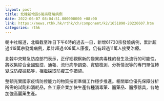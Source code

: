 ```yaml
---
layout: post
title: 北韓新增逾6萬宗發燒病例
date: 2022-06-07 08:04:51.000000000 +08:00
link: https://news.rthk.hk/rthk/ch/component/k2/1651890-20220607.htm
categories: rthk
---
```


朝中社報道，北韓截至昨日下午6時的過去一日，新增61730宗發燒病例，累計超過419萬宗發燒病例，累計超過408萬人康復，仍有超過11萬人接受治療。

北韓中央緊急防疫部門表示，正仔細觀察新的變異病毒株的發生及流行的可能性，將收集綜合全國監控、通報、流行病學調查、實驗檢測、分析情況等的專門單位轉變成防疫據點等，相繼採取防疫工作措施。

整頓充實國家疫情防控能力的物質技術準備工作穩步推進。相關單位優先保障分析所需的試劑和消耗品，各工廠企業加快生產各種消毒藥、醫藥品、醫療器具，各地加強高麗藥生產。
